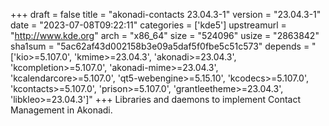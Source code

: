+++
draft = false
title = "akonadi-contacts 23.04.3-1"
version = "23.04.3-1"
date = "2023-07-08T09:22:11"
categories = ['kde5']
upstreamurl = "http://www.kde.org"
arch = "x86_64"
size = "524096"
usize = "2863842"
sha1sum = "5ac62af43d002158b3e09a5daf5f0fbe5c51c573"
depends = "['kio>=5.107.0', 'kmime>=23.04.3', 'akonadi>=23.04.3', 'kcompletion>=5.107.0', 'akonadi-mime>=23.04.3', 'kcalendarcore>=5.107.0', 'qt5-webengine>=5.15.10', 'kcodecs>=5.107.0', 'kcontacts>=5.107.0', 'prison>=5.107.0', 'grantleetheme>=23.04.3', 'libkleo>=23.04.3']"
+++
Libraries and daemons to implement Contact Management in Akonadi.